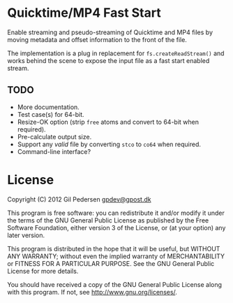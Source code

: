 # Quicktime/MP4 Fast Start

Enable streaming and pseudo-streaming of Quicktime and MP4 files by
moving metadata and offset information to the front of the file.

The implementation is a plug in replacement for `fs.createReadStream()`
and works behind the scene to expose the input file as a fast start
enabled stream.

## TODO ##

* More documentation.
* Test case(s) for 64-bit.
* Resize-OK option (strip `free` atoms and convert to 64-bit when required).
* Pre-calculate output size.
* Support any _valid_ file by converting `stco` to `co64` when required.
* Command-line interface?

# License
Copyright (C) 2012  Gil Pedersen <gpdev@gpost.dk>

This program is free software: you can redistribute it and/or modify
it under the terms of the GNU General Public License as published by
the Free Software Foundation, either version 3 of the License, or
(at your option) any later version.

This program is distributed in the hope that it will be useful,
but WITHOUT ANY WARRANTY; without even the implied warranty of
MERCHANTABILITY or FITNESS FOR A PARTICULAR PURPOSE.  See the
GNU General Public License for more details.

You should have received a copy of the GNU General Public License
along with this program.  If not, see <http://www.gnu.org/licenses/>.